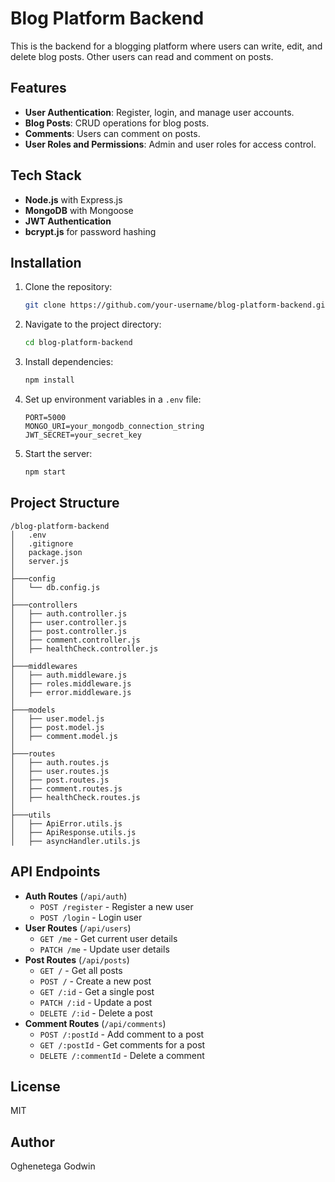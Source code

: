 # Blog Platform Backend

This is the backend for a blogging platform where users can write, edit, and delete blog posts. Other users can read and comment on posts.

## Features

- **User Authentication**: Register, login, and manage user accounts.
- **Blog Posts**: CRUD operations for blog posts.
- **Comments**: Users can comment on posts.
- **User Roles and Permissions**: Admin and user roles for access control.

## Tech Stack

- **Node.js** with Express.js
- **MongoDB** with Mongoose
- **JWT Authentication**
- **bcrypt.js** for password hashing

## Installation

1. Clone the repository:
   ```sh
   git clone https://github.com/your-username/blog-platform-backend.git
   ```
2. Navigate to the project directory:
   ```sh
   cd blog-platform-backend
   ```
3. Install dependencies:
   ```sh
   npm install
   ```
4. Set up environment variables in a `.env` file:
   ```
   PORT=5000
   MONGO_URI=your_mongodb_connection_string
   JWT_SECRET=your_secret_key
   ```
5. Start the server:
   ```sh
   npm start
   ```

## Project Structure
```
/blog-platform-backend
│   .env
│   .gitignore
│   package.json
│   server.js
│
├───config
│   └── db.config.js
│
├───controllers
│   ├── auth.controller.js
│   ├── user.controller.js
│   ├── post.controller.js
│   ├── comment.controller.js
│   ├── healthCheck.controller.js
│
├───middlewares
│   ├── auth.middleware.js
│   ├── roles.middleware.js
│   ├── error.middleware.js
│
├───models
│   ├── user.model.js
│   ├── post.model.js
│   ├── comment.model.js
│
├───routes
│   ├── auth.routes.js
│   ├── user.routes.js
│   ├── post.routes.js
│   ├── comment.routes.js
│   ├── healthCheck.routes.js
│
├───utils
│   ├── ApiError.utils.js
│   ├── ApiResponse.utils.js
│   ├── asyncHandler.utils.js
```

## API Endpoints

- **Auth Routes** (`/api/auth`)
  - `POST /register` - Register a new user
  - `POST /login` - Login user
- **User Routes** (`/api/users`)
  - `GET /me` - Get current user details
  - `PATCH /me` - Update user details
- **Post Routes** (`/api/posts`)
  - `GET /` - Get all posts
  - `POST /` - Create a new post
  - `GET /:id` - Get a single post
  - `PATCH /:id` - Update a post
  - `DELETE /:id` - Delete a post
- **Comment Routes** (`/api/comments`)
  - `POST /:postId` - Add comment to a post
  - `GET /:postId` - Get comments for a post
  - `DELETE /:commentId` - Delete a comment

## License
MIT

## Author
Oghenetega Godwin

